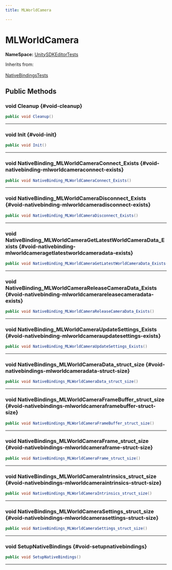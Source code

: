 ```yaml
---
title: MLWorldCamera

---
```


# MLWorldCamera



**NameSpace:** 
[UnitySDKEditorTests](/versioned_docs/version-22-May-2023/unity-api/api/UnitySDKEditorTests/UnitySDKEditorTests.md) 





Inherits from: <br></br>[NativeBindingsTests](/versioned_docs/version-22-May-2023/unity-api/api/UnitySDKEditorTests/UnitySDKEditorTests.NativeBindingsTests.md)




## Public Methods

### void Cleanup {#void-cleanup}

```csharp
public void Cleanup()
```






-----------

### void Init {#void-init}

```csharp
public void Init()
```






-----------

### void NativeBinding_MLWorldCameraConnect_Exists {#void-nativebinding-mlworldcameraconnect-exists}

```csharp
public void NativeBinding_MLWorldCameraConnect_Exists()
```






-----------

### void NativeBinding_MLWorldCameraDisconnect_Exists {#void-nativebinding-mlworldcameradisconnect-exists}

```csharp
public void NativeBinding_MLWorldCameraDisconnect_Exists()
```






-----------

### void NativeBinding_MLWorldCameraGetLatestWorldCameraData_Exists {#void-nativebinding-mlworldcameragetlatestworldcameradata-exists}

```csharp
public void NativeBinding_MLWorldCameraGetLatestWorldCameraData_Exists()
```






-----------

### void NativeBinding_MLWorldCameraReleaseCameraData_Exists {#void-nativebinding-mlworldcamerareleasecameradata-exists}

```csharp
public void NativeBinding_MLWorldCameraReleaseCameraData_Exists()
```






-----------

### void NativeBinding_MLWorldCameraUpdateSettings_Exists {#void-nativebinding-mlworldcameraupdatesettings-exists}

```csharp
public void NativeBinding_MLWorldCameraUpdateSettings_Exists()
```






-----------

### void NativeBindings_MLWorldCameraData_struct_size {#void-nativebindings-mlworldcameradata-struct-size}

```csharp
public void NativeBindings_MLWorldCameraData_struct_size()
```






-----------

### void NativeBindings_MLWorldCameraFrameBuffer_struct_size {#void-nativebindings-mlworldcameraframebuffer-struct-size}

```csharp
public void NativeBindings_MLWorldCameraFrameBuffer_struct_size()
```






-----------

### void NativeBindings_MLWorldCameraFrame_struct_size {#void-nativebindings-mlworldcameraframe-struct-size}

```csharp
public void NativeBindings_MLWorldCameraFrame_struct_size()
```






-----------

### void NativeBindings_MLWorldCameraIntrinsics_struct_size {#void-nativebindings-mlworldcameraintrinsics-struct-size}

```csharp
public void NativeBindings_MLWorldCameraIntrinsics_struct_size()
```






-----------

### void NativeBindings_MLWorldCameraSettings_struct_size {#void-nativebindings-mlworldcamerasettings-struct-size}

```csharp
public void NativeBindings_MLWorldCameraSettings_struct_size()
```






-----------

### void SetupNativeBindings {#void-setupnativebindings}

```csharp
public void SetupNativeBindings()
```






-----------


